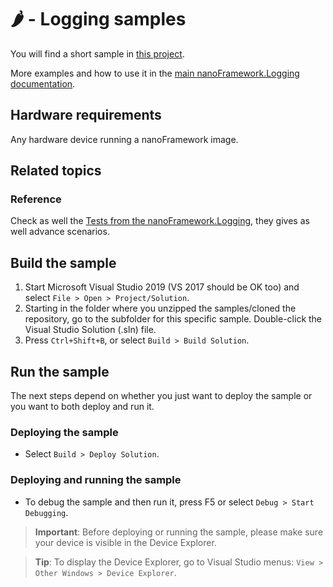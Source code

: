 # 🌶️ - Logging samples

You will find a short sample in [this project](./Program.cs).

More examples and how to use it in the [main nanoFramework.Logging documentation](https://github.com/nanoframework/nanoFramework.Logging/blob/main/README.md).

## Hardware requirements

Any hardware device running a nanoFramework image.

## Related topics

### Reference

Check as well the [Tests from the nanoFramework.Logging](https://github.com/nanoframework/nanoFramework.Logging/tree/main/Tests/UnitTestDebugLogging), they gives as well advance scenarios.

## Build the sample

1. Start Microsoft Visual Studio 2019 (VS 2017 should be OK too) and select `File > Open > Project/Solution`.
1. Starting in the folder where you unzipped the samples/cloned the repository, go to the subfolder for this specific sample. Double-click the Visual Studio Solution (.sln) file.
1. Press `Ctrl+Shift+B`, or select `Build > Build Solution`.

## Run the sample

The next steps depend on whether you just want to deploy the sample or you want to both deploy and run it.

### Deploying the sample

- Select `Build > Deploy Solution`.

### Deploying and running the sample

- To debug the sample and then run it, press F5 or select `Debug > Start Debugging`.

> **Important**: Before deploying or running the sample, please make sure your device is visible in the Device Explorer.

> **Tip**: To display the Device Explorer, go to Visual Studio menus: `View > Other Windows > Device Explorer`.
